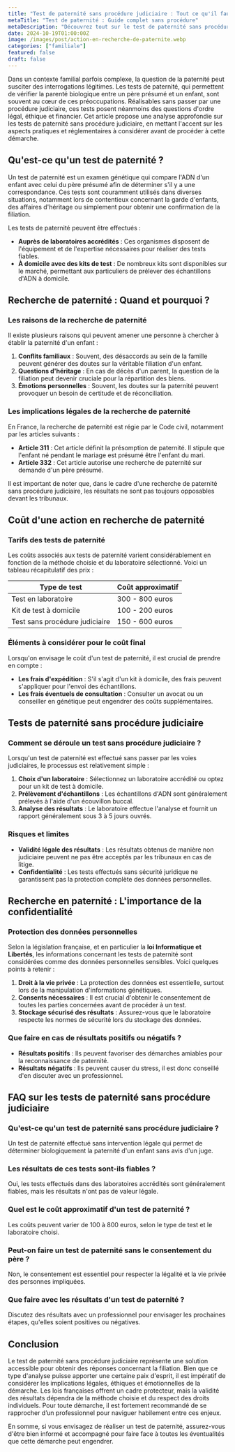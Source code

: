 ```yaml
---
title: "Test de paternité sans procédure judiciaire : Tout ce qu'il faut savoir"
metaTitle: "Test de paternité : Guide complet sans procédure"
metaDescription: "Découvrez tout sur le test de paternité sans procédure judiciaire : démarches, coûts et implications légales."
date: 2024-10-19T01:00:00Z
image: /images/post/action-en-recherche-de-paternite.webp
categories: ["familiale"]
featured: false
draft: false
---
```


Dans un contexte familial parfois complexe, la question de la paternité peut susciter des interrogations légitimes. Les tests de paternité, qui permettent de vérifier la parenté biologique entre un père présumé et un enfant, sont souvent au cœur de ces préoccupations. Réalisables sans passer par une procédure judiciaire, ces tests posent néanmoins des questions d'ordre légal, éthique et financier. Cet article propose une analyse approfondie sur les tests de paternité sans procédure judiciaire, en mettant l'accent sur les aspects pratiques et réglementaires à considérer avant de procéder à cette démarche.

## Qu'est-ce qu'un test de paternité ?

Un test de paternité est un examen génétique qui compare l'ADN d'un enfant avec celui du père présumé afin de déterminer s'il y a une correspondance. Ces tests sont couramment utilisés dans diverses situations, notamment lors de contentieux concernant la garde d'enfants, des affaires d'héritage ou simplement pour obtenir une confirmation de la filiation.

Les tests de paternité peuvent être effectués :

- **Auprès de laboratoires accrédités** : Ces organismes disposent de l'équipement et de l'expertise nécessaires pour réaliser des tests fiables.
- **À domicile avec des kits de test** : De nombreux kits sont disponibles sur le marché, permettant aux particuliers de prélever des échantillons d'ADN à domicile.

## Recherche de paternité : Quand et pourquoi ?

### Les raisons de la recherche de paternité

Il existe plusieurs raisons qui peuvent amener une personne à chercher à établir la paternité d'un enfant :

1. **Conflits familiaux** : Souvent, des désaccords au sein de la famille peuvent générer des doutes sur la véritable filiation d'un enfant.
2. **Questions d'héritage** : En cas de décès d'un parent, la question de la filiation peut devenir cruciale pour la répartition des biens.
3. **Émotions personnelles** : Souvent, les doutes sur la paternité peuvent provoquer un besoin de certitude et de réconciliation.

### Les implications légales de la recherche de paternité

En France, la recherche de paternité est régie par le Code civil, notamment par les articles suivants :

- **Article 311** : Cet article définit la présomption de paternité. Il stipule que l'enfant né pendant le mariage est présumé être l'enfant du mari.
- **Article 332** : Cet article autorise une recherche de paternité sur demande d'un père présumé.

Il est important de noter que, dans le cadre d'une recherche de paternité sans procédure judiciaire, les résultats ne sont pas toujours opposables devant les tribunaux.

## Coût d'une action en recherche de paternité

### Tarifs des tests de paternité

Les coûts associés aux tests de paternité varient considérablement en fonction de la méthode choisie et du laboratoire sélectionné. Voici un tableau récapitulatif des prix :

| Type de test                | Coût approximatif  |
|-----------------------------|---------------------|
| Test en laboratoire          | 300 - 800 euros     |
| Kit de test à domicile       | 100 - 200 euros     |
| Test sans procédure judiciaire| 150 - 600 euros     |

### Éléments à considérer pour le coût final

Lorsqu'on envisage le coût d'un test de paternité, il est crucial de prendre en compte :

- **Les frais d'expédition** : S'il s'agit d'un kit à domicile, des frais peuvent s'appliquer pour l'envoi des échantillons.
- **Les frais éventuels de consultation** : Consulter un avocat ou un conseiller en génétique peut engendrer des coûts supplémentaires.

## Tests de paternité sans procédure judiciaire

### Comment se déroule un test sans procédure judiciaire ?

Lorsqu'un test de paternité est effectué sans passer par les voies judiciaires, le processus est relativement simple :

1. **Choix d'un laboratoire** : Sélectionnez un laboratoire accrédité ou optez pour un kit de test à domicile.
2. **Prélèvement d'échantillons** : Les échantillons d'ADN sont généralement prélevés à l'aide d'un écouvillon buccal.
3. **Analyse des résultats** : Le laboratoire effectue l'analyse et fournit un rapport généralement sous 3 à 5 jours ouvrés.

### Risques et limites

- **Validité légale des résultats** : Les résultats obtenus de manière non judiciaire peuvent ne pas être acceptés par les tribunaux en cas de litige.
- **Confidentialité** : Les tests effectués sans sécurité juridique ne garantissent pas la protection complète des données personnelles.

## Recherche en paternité : L'importance de la confidentialité

### Protection des données personnelles

Selon la législation française, et en particulier la **loi Informatique et Libertés**, les informations concernant les tests de paternité sont considérées comme des données personnelles sensibles. Voici quelques points à retenir :

1. **Droit à la vie privée** : La protection des données est essentielle, surtout lors de la manipulation d'informations génétiques.
2. **Consents nécessaires** : Il est crucial d'obtenir le consentement de toutes les parties concernées avant de procéder à un test.
3. **Stockage sécurisé des résultats** : Assurez-vous que le laboratoire respecte les normes de sécurité lors du stockage des données.

### Que faire en cas de résultats positifs ou négatifs ?

- **Résultats positifs** : Ils peuvent favoriser des démarches amiables pour la reconnaissance de paternité.
- **Résultats négatifs** : Ils peuvent causer du stress, il est donc conseillé d'en discuter avec un professionnel.

## FAQ sur les tests de paternité sans procédure judiciaire

### Qu'est-ce qu'un test de paternité sans procédure judiciaire ?

Un test de paternité effectué sans intervention légale qui permet de déterminer biologiquement la paternité d'un enfant sans avis d'un juge.

### Les résultats de ces tests sont-ils fiables ?

 Oui, les tests effectués dans des laboratoires accrédités sont généralement fiables, mais les résultats n'ont pas de valeur légale.

### Quel est le coût approximatif d'un test de paternité ?

Les coûts peuvent varier de 100 à 800 euros, selon le type de test et le laboratoire choisi.

### Peut-on faire un test de paternité sans le consentement du père ?

Non, le consentement est essentiel pour respecter la légalité et la vie privée des personnes impliquées.

### Que faire avec les résultats d'un test de paternité ?

Discutez des résultats avec un professionnel pour envisager les prochaines étapes, qu'elles soient positives ou négatives.

## Conclusion

Le test de paternité sans procédure judiciaire représente une solution accessible pour obtenir des réponses concernant la filiation. Bien que ce type d'analyse puisse apporter une certaine paix d'esprit, il est impératif de considérer les implications légales, éthiques et émotionnelles de la démarche. Les lois françaises offrent un cadre protecteur, mais la validité des résultats dépendra de la méthode choisie et du respect des droits individuels. Pour toute démarche, il est fortement recommandé de se rapprocher d’un professionnel pour naviguer habilement entre ces enjeux.

En somme, si vous envisagez de réaliser un test de paternité, assurez-vous d'être bien informé et accompagné pour faire face à toutes les éventualités que cette démarche peut engendrer.